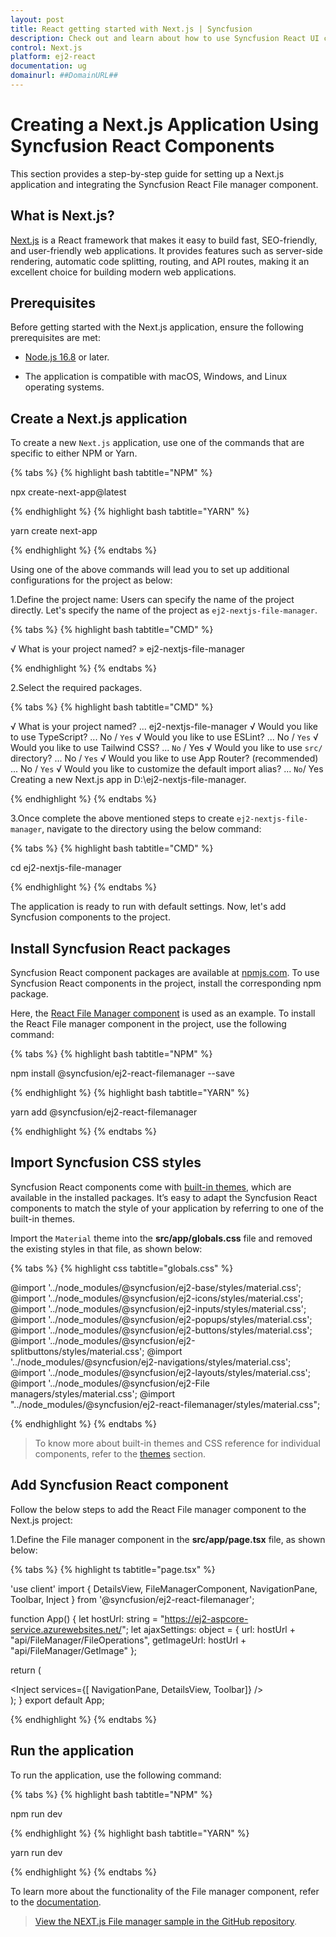 ```yaml
---
layout: post
title: React getting started with Next.js | Syncfusion
description: Check out and learn about how to use Syncfusion React UI components in the Next.js project.
control: Next.js
platform: ej2-react
documentation: ug
domainurl: ##DomainURL##
---
```



# Creating a Next.js Application Using Syncfusion React Components

This section provides a step-by-step guide for setting up a Next.js application and integrating the Syncfusion React File manager component.

## What is Next.js?

[Next.js](https://nextjs.org/) is a React framework that makes it easy to build fast, SEO-friendly, and user-friendly web applications. It provides features such as server-side rendering, automatic code splitting, routing, and API routes, making it an excellent choice for building modern web applications.

## Prerequisites

Before getting started with the Next.js application, ensure the following prerequisites are met:

* [Node.js 16.8](https://nodejs.org/en) or later.

* The application is compatible with macOS, Windows, and Linux operating systems.

## Create a Next.js application

To create a new `Next.js` application, use one of the commands that are specific to either NPM or Yarn.

{% tabs %}
{% highlight bash tabtitle="NPM" %}

npx create-next-app@latest

{% endhighlight %}
{% highlight bash tabtitle="YARN" %}

yarn create next-app

{% endhighlight %}
{% endtabs %}

Using one of the above commands will lead you to set up additional configurations for the project as below:

1.Define the project name: Users can specify the name of the project directly. Let's specify the name of the project as `ej2-nextjs-file-manager`.

{% tabs %}
{% highlight bash tabtitle="CMD" %}

√ What is your project named? » ej2-nextjs-file-manager

{% endhighlight %}
{% endtabs %}

2.Select the required packages.

{% tabs %}
{% highlight bash tabtitle="CMD" %}

√ What is your project named? ... ej2-nextjs-file-manager
√ Would you like to use TypeScript? ... No / `Yes`
√ Would you like to use ESLint? ... No / `Yes`
√ Would you like to use Tailwind CSS? ... `No` / Yes
√ Would you like to use `src/` directory? ... No / `Yes`
√ Would you like to use App Router? (recommended) ... No / `Yes`
√ Would you like to customize the default import alias? ... `No`/ Yes
Creating a new Next.js app in D:\ej2-nextjs-file-manager.

{% endhighlight %}
{% endtabs %}

3.Once complete the above mentioned steps to create `ej2-nextjs-file-manager`, navigate to the directory using the below command:

{% tabs %}
{% highlight bash tabtitle="CMD" %}

cd ej2-nextjs-file-manager

{% endhighlight %}
{% endtabs %}

The application is ready to run with default settings. Now, let's add Syncfusion components to the project.

## Install Syncfusion React packages

Syncfusion React component packages are available at [npmjs.com](https://www.npmjs.com/search?q=ej2-react). To use Syncfusion React components in the project, install the corresponding npm package.

Here, the [React File Manager component](https://www.syncfusion.com/react-components/react-file-manager) is used as an example. To install the React File manager component in the project, use the following command:

{% tabs %}
{% highlight bash tabtitle="NPM" %}

npm install @syncfusion/ej2-react-filemanager --save

{% endhighlight %}
{% highlight bash tabtitle="YARN" %}

yarn add @syncfusion/ej2-react-filemanager

{% endhighlight %}
{% endtabs %}

## Import Syncfusion CSS styles

Syncfusion React components come with [built-in themes](https://ej2.syncfusion.com/react/documentation/appearance/theme/), which are available in the installed packages. It’s easy to adapt the Syncfusion React components to match the style of your application by referring to one of the built-in themes.

Import the `Material` theme into the **src/app/globals.css** file and removed the existing styles in that file, as shown below:

{% tabs %}
{% highlight css tabtitle="globals.css" %}

@import '../node_modules/@syncfusion/ej2-base/styles/material.css';
@import '../node_modules/@syncfusion/ej2-icons/styles/material.css';
@import '../node_modules/@syncfusion/ej2-inputs/styles/material.css';
@import '../node_modules/@syncfusion/ej2-popups/styles/material.css';
@import '../node_modules/@syncfusion/ej2-buttons/styles/material.css';
@import '../node_modules/@syncfusion/ej2-splitbuttons/styles/material.css';
@import '../node_modules/@syncfusion/ej2-navigations/styles/material.css';
@import '../node_modules/@syncfusion/ej2-layouts/styles/material.css';
@import '../node_modules/@syncfusion/ej2-File managers/styles/material.css';
@import "../node_modules/@syncfusion/ej2-react-filemanager/styles/material.css";

{% endhighlight %}
{% endtabs %}

> To know more about built-in themes and CSS reference for individual components, refer to the [themes](https://ej2.syncfusion.com/react/documentation/appearance/theme/) section.

## Add Syncfusion React component

Follow the below steps to add the React File manager component to the Next.js project:

1.Define the File manager component in the **src/app/page.tsx** file, as shown below:

{% tabs %}
{% highlight ts tabtitle="page.tsx" %}

'use client'
import { DetailsView, FileManagerComponent, NavigationPane, Toolbar, Inject } from '@syncfusion/ej2-react-filemanager';

function App() {
  let hostUrl: string = "https://ej2-aspcore-service.azurewebsites.net/";
  let ajaxSettings: object = {
          url: hostUrl + "api/FileManager/FileOperations",
          getImageUrl: hostUrl + "api/FileManager/GetImage"
        };

  return (
    <div className="control-section">
        <FileManagerComponent id="file" view="LargeIcons" ajaxSettings = {ajaxSettings} >
          <Inject services={[ NavigationPane, DetailsView, Toolbar]} />
        </FileManagerComponent>
    </div>
  );
}
export default App;

{% endhighlight %}
{% endtabs %}

## Run the application

To run the application, use the following command:

{% tabs %}
{% highlight bash tabtitle="NPM" %}

npm run dev

{% endhighlight %}
{% highlight bash tabtitle="YARN" %}

yarn run dev

{% endhighlight %}
{% endtabs %}

To learn more about the functionality of the File manager component, refer to the [documentation](https://ej2.syncfusion.com/react/documentation/file-manager/getting-started#module-injection).

> [View the NEXT.js File manager sample in the GitHub repository](https://github.com/SyncfusionExamples/syncfusion-react-filemanager-component-in-nextjs).
